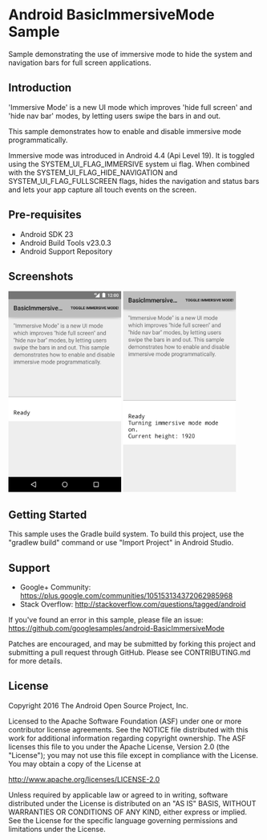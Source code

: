 
Android BasicImmersiveMode Sample
===================================

Sample demonstrating the use of immersive mode to hide the system and navigation bars for
full screen applications.

Introduction
------------

'Immersive Mode' is a new UI mode which improves 'hide full screen' and 'hide nav bar' 
modes, by letting users swipe the bars in and out.

This sample demonstrates how to enable and disable immersive mode programmatically.

Immersive mode was introduced in Android 4.4 (Api Level 19). It is toggled using the 
SYSTEM_UI_FLAG_IMMERSIVE system ui flag. When combined with the SYSTEM_UI_FLAG_HIDE_NAVIGATION and SYSTEM_UI_FLAG_FULLSCREEN  flags, hides the navigation and status bars and lets your app capture all touch events on the screen.

Pre-requisites
--------------

- Android SDK 23
- Android Build Tools v23.0.3
- Android Support Repository

Screenshots
-------------

<img src="screenshots/1-activity.png" height="400" alt="Screenshot"/> <img src="screenshots/2-immersive.png" height="400" alt="Screenshot"/> 

Getting Started
---------------

This sample uses the Gradle build system. To build this project, use the
"gradlew build" command or use "Import Project" in Android Studio.

Support
-------

- Google+ Community: https://plus.google.com/communities/105153134372062985968
- Stack Overflow: http://stackoverflow.com/questions/tagged/android

If you've found an error in this sample, please file an issue:
https://github.com/googlesamples/android-BasicImmersiveMode

Patches are encouraged, and may be submitted by forking this project and
submitting a pull request through GitHub. Please see CONTRIBUTING.md for more details.

License
-------

Copyright 2016 The Android Open Source Project, Inc.

Licensed to the Apache Software Foundation (ASF) under one or more contributor
license agreements.  See the NOTICE file distributed with this work for
additional information regarding copyright ownership.  The ASF licenses this
file to you under the Apache License, Version 2.0 (the "License"); you may not
use this file except in compliance with the License.  You may obtain a copy of
the License at

http://www.apache.org/licenses/LICENSE-2.0

Unless required by applicable law or agreed to in writing, software
distributed under the License is distributed on an "AS IS" BASIS, WITHOUT
WARRANTIES OR CONDITIONS OF ANY KIND, either express or implied.  See the
License for the specific language governing permissions and limitations under
the License.
